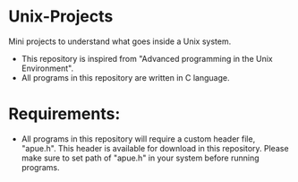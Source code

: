 # Unix-Projects
Mini projects to understand what goes inside a Unix system.
+ This repository is inspired from "Advanced programming in the Unix Environment".
+ All programs in this repository are written in C language.

# Requirements:
+ All programs in this repository will require a custom header file, "apue.h". This header is available for download in this repository. Please make sure to set path of "apue.h" in your system before running programs.
